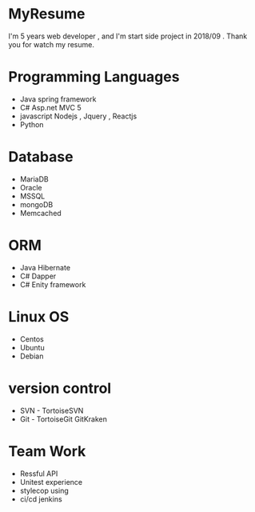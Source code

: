 #  MyResume
I'm 5 years web developer , and I'm start side project in 2018/09 .
Thank you for watch my resume.
# Programming Languages
<ul>
 <li>Java spring framework <br>
 <li>C# Asp.net MVC 5 <br>
 <li>javascript Nodejs , Jquery , Reactjs <br>
 <li>Python
</ul>

# Database
<ul>
<li>MariaDB<br>
<li>Oracle<br>
<li>MSSQL<br>
<li>mongoDB<br>
<li>Memcached<br>
</ul>

# ORM
<ul>
<li>Java Hibernate
<li>C# Dapper
<li>C# Enity framework
</ul>

# Linux OS
<ul>
<li>Centos <br>
<li>Ubuntu <br>
<li>Debian <br>
</ul>

# version control
<ul>
 <li>SVN - TortoiseSVN <br>
 <li>Git - TortoiseGit GitKraken <br>
</ul>

# Team Work
<ul>
 <li>Ressful API <br>
 <li>Unitest experience <br>
 <li>stylecop using <br>
 <li>ci/cd jenkins <br>
</ul>

 
 
 
